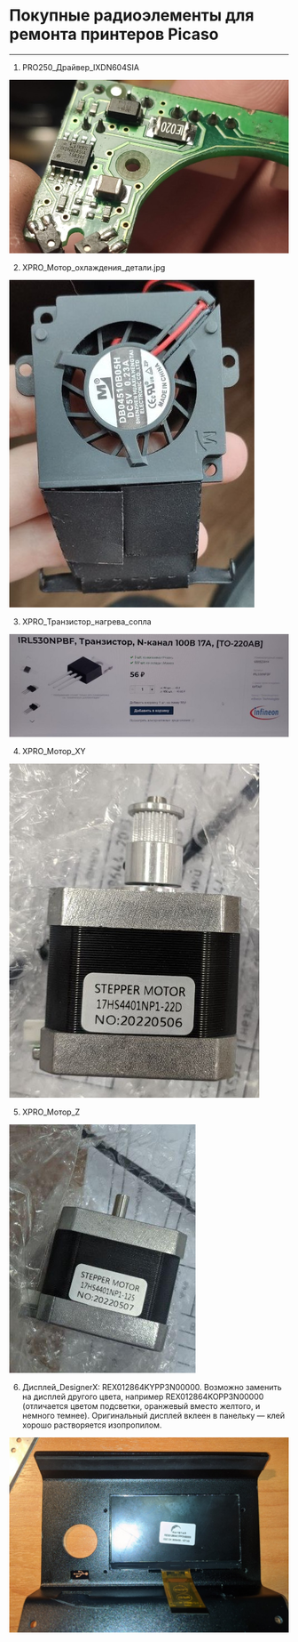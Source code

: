 # Покупные радиоэлементы для ремонта принтеров Picaso
---

1. PRO250_Драйвер_IXDN604SIA

![PRO250_Драйвер_IXDN604SIA](./img/PRO250_Драйвер_IXDN604SIA.jpg)

2. XPRO_Мотор_охлаждения_детали.jpg

![XPRO_Мотор_охлаждения_детали](./img/XPRO_Мотор_охлаждения_детали.jpg)

3. XPRO_Транзистор_нагрева_сопла

![XPRO_Транзистор_нагрева_сопла](./img/XPRO_Транзистор_нагрева_сопла.jpg)

4. XPRO_Мотор_XY

![XPRO_Мотор_XY](./img/XPRO_Мотор_XY.jpg)

5. XPRO_Мотор_Z

![XPRO_Мотор_Z](./img/XPRO_Мотор_Z.jpg)

6. Дисплей_DesignerX: REX012864KYPP3N00000. Возможно заменить на дисплей другого цвета, например REX012864KOPP3N00000 (отличается цветом подсветки, оранжевый вместо желтого, и немного темнее). Оригинальный дисплей вклеен в панельку — клей хорошо растворяется изопропилом.

![Дисплей_DesignerX](./img/Дисплей_DesignerX.jpg)
